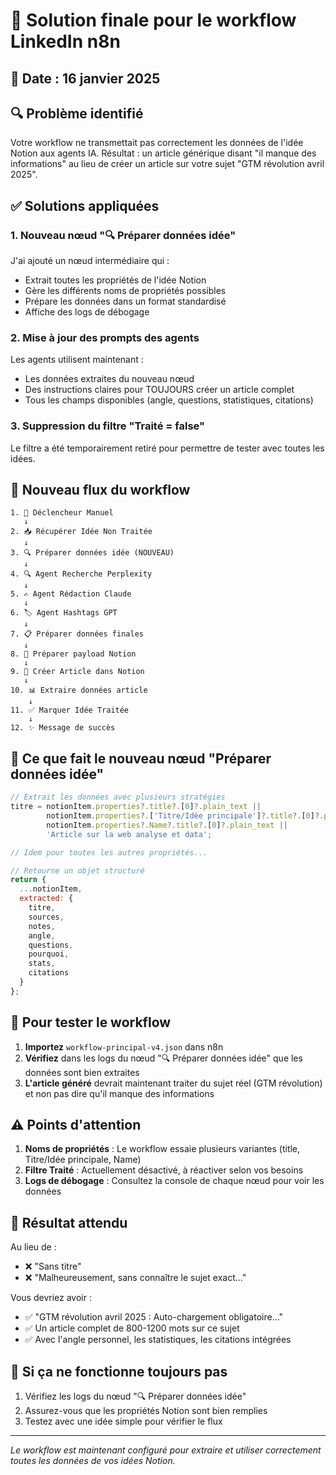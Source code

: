 # 🎯 Solution finale pour le workflow LinkedIn n8n

## 📅 Date : 16 janvier 2025

## 🔍 Problème identifié

Votre workflow ne transmettait pas correctement les données de l'idée Notion aux agents IA. Résultat : un article générique disant "il manque des informations" au lieu de créer un article sur votre sujet "GTM révolution avril 2025".

## ✅ Solutions appliquées

### 1. **Nouveau nœud "🔍 Préparer données idée"**

J'ai ajouté un nœud intermédiaire qui :
- Extrait toutes les propriétés de l'idée Notion
- Gère les différents noms de propriétés possibles
- Prépare les données dans un format standardisé
- Affiche des logs de débogage

### 2. **Mise à jour des prompts des agents**

Les agents utilisent maintenant :
- Les données extraites du nouveau nœud
- Des instructions claires pour TOUJOURS créer un article complet
- Tous les champs disponibles (angle, questions, statistiques, citations)

### 3. **Suppression du filtre "Traité = false"**

Le filtre a été temporairement retiré pour permettre de tester avec toutes les idées.

## 🔄 Nouveau flux du workflow

```
1. 🚀 Déclencheur Manuel
   ↓
2. 📥 Récupérer Idée Non Traitée
   ↓
3. 🔍 Préparer données idée (NOUVEAU)
   ↓
4. 🔍 Agent Recherche Perplexity
   ↓
5. ✍️ Agent Rédaction Claude
   ↓
6. 🏷️ Agent Hashtags GPT
   ↓
7. 📋 Préparer données finales
   ↓
8. 🔧 Préparer payload Notion
   ↓
9. 💾 Créer Article dans Notion
   ↓
10. 📊 Extraire données article
    ↓
11. ✅ Marquer Idée Traitée
    ↓
12. ✨ Message de succès
```

## 📝 Ce que fait le nouveau nœud "Préparer données idée"

```javascript
// Extrait les données avec plusieurs stratégies
titre = notionItem.properties?.title?.[0]?.plain_text || 
        notionItem.properties?.['Titre/Idée principale']?.title?.[0]?.plain_text ||
        notionItem.properties?.Name?.title?.[0]?.plain_text ||
        'Article sur la web analyse et data';

// Idem pour toutes les autres propriétés...

// Retourne un objet structuré
return {
  ...notionItem,
  extracted: {
    titre,
    sources,
    notes,
    angle,
    questions,
    pourquoi,
    stats,
    citations
  }
};
```

## 🚀 Pour tester le workflow

1. **Importez** `workflow-principal-v4.json` dans n8n
2. **Vérifiez** dans les logs du nœud "🔍 Préparer données idée" que les données sont bien extraites
3. **L'article généré** devrait maintenant traiter du sujet réel (GTM révolution) et non pas dire qu'il manque des informations

## ⚠️ Points d'attention

1. **Noms de propriétés** : Le workflow essaie plusieurs variantes (title, Titre/Idée principale, Name)
2. **Filtre Traité** : Actuellement désactivé, à réactiver selon vos besoins
3. **Logs de débogage** : Consultez la console de chaque nœud pour voir les données

## 🎯 Résultat attendu

Au lieu de :
- ❌ "Sans titre"
- ❌ "Malheureusement, sans connaître le sujet exact..."

Vous devriez avoir :
- ✅ "GTM révolution avril 2025 : Auto-chargement obligatoire..."
- ✅ Un article complet de 800-1200 mots sur ce sujet
- ✅ Avec l'angle personnel, les statistiques, les citations intégrées

## 🔧 Si ça ne fonctionne toujours pas

1. Vérifiez les logs du nœud "🔍 Préparer données idée"
2. Assurez-vous que les propriétés Notion sont bien remplies
3. Testez avec une idée simple pour vérifier le flux

---

*Le workflow est maintenant configuré pour extraire et utiliser correctement toutes les données de vos idées Notion.*
